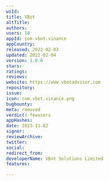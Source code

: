 ```yaml
---
wsId: 
title: VBot
altTitle: 
authors: 
users: 10
appId: com.vbot.vinance
appCountry: 
released: 2022-02-03
updated: 2022-02-04
version: 1.0.0
stars: 
ratings: 
reviews: 
website: https://www.vbotadvisor.com
repository: 
issue: 
icon: com.vbot.vinance.png
bugbounty: 
meta: removed
verdict: fewusers
appHashes: 
date: 2023-11-02
signer: 
reviewArchive: 
twitter: 
social: 
redirect_from: 
developerName: VBot Solutions Limited
features: 

---
```


